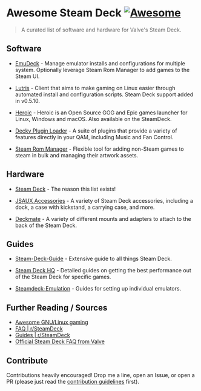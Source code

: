 # Awesome Steam Deck [![Awesome](https://awesome.re/badge.svg)](https://awesome.re)

> A curated list of software and hardware for Valve's Steam Deck.

## Software

- [EmuDeck](https://www.emudeck.com/) - Manage emulator installs and configurations for multiple system. Optionally leverage Steam Rom Manager to add games to the Steam UI. <!-- [GitHub](https://github.com/dragoonDorise/EmuDeck) -->

- [Lutris](https://lutris.net/) - Client that aims to make gaming on Linux easier through automated install and configuration scripts. Steam Deck support added in v0.5.10. <!-- https://github.com/lutris/lutris/ -->

- [Heroic](https://heroicgameslauncher.com/) - Heroic is an Open Source GOG and Epic games launcher for Linux, Windows and macOS. Also available on the SteamDeck.

- [Decky Plugin Loader](https://github.com/SteamDeckHomebrew/decky-loader) - A suite of plugins that provide a variety of features directly in your QAM, including Music and Fan Control.

- [Steam Rom Manager](https://github.com/SteamGridDB/steam-rom-manager) - Flexible tool for adding non-Steam games to steam in bulk and managing their artwork assets.

## Hardware

- [Steam Deck](https://www.steamdeck.com/) - The reason this list exists!

- [JSAUX Accessories](https://www.jsaux.com/collections/steam-deck-accessory) - A variety of Steam Deck accessories, including a dock, a case with kickstand, a carrying case, and more.

- [Deckmate](https://deckmate.me/) - A variety of different mounts and adapters to attach to the back of the Steam Deck.
<!-- ### SD Cards -->

## Guides

- [Steam-Deck-Guide](https://github.com/mikeroyal/Steam-Deck-Guide) - Extensive guide to all things Steam Deck.

- [Steam Deck HQ](https://steamdeckhq.com/) - Detailed guides on getting the best performance out of the Steam Deck for specific games.

- [Steamdeck-Emulation](https://github.com/nchristopher/steamdeck-emulation) - Guides for setting up individual emulators.

## Further Reading / Sources

- [Awesome GNU/Linux gaming](https://github.com/LinuxCafeFederation/awesome-gnu-linux-gaming)
- [FAQ | r/SteamDeck](https://reddit.com/r/SteamDeck/wiki/faq)
- [Guides | r/SteamDeck](https://www.reddit.com/r/SteamDeck/wiki/guides)
- [Official Steam Deck FAQ from Valve](https://www.steamdeck.com/en/faq)

## Contribute

Contributions heavily encouraged! Drop me a line, open an Issue, or open a PR (please just read the [contribution guidelines](contributing.md) first).
